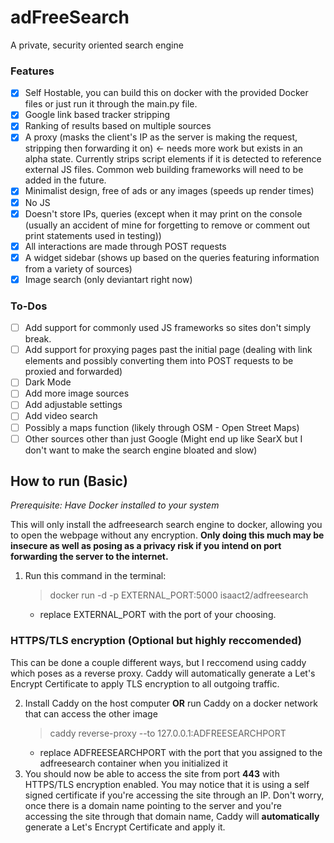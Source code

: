 # adFreeSearch

A private, security oriented search engine

### Features
- [x] Self Hostable, you can build this on docker with the provided Docker files or just run it through the main.py file.
- [x] Google link based tracker stripping
- [x] Ranking of results based on multiple sources
- [x] A proxy (masks the client's IP as the server is making the request, stripping then forwarding it on) &larr; needs more work but exists in an alpha state. Currently strips script elements if it is detected to reference external JS files. Common web building frameworks will need to be added in the future.
- [x] Minimalist design, free of ads or any images (speeds up render times)
- [x] No JS
- [x] Doesn't store IPs, queries (except when it may print on the console (usually an accident of mine for forgetting to remove or comment out print statements used in testing))
- [x] All interactions are made through POST requests
- [x] A widget sidebar (shows up based on the queries featuring information from a variety of sources)
- [x] Image search (only deviantart right now)

### To-Dos
- [ ] Add support for commonly used JS frameworks so sites don't simply break.
- [ ] Add support for proxying pages past the initial page (dealing with link elements and possibly converting them into POST requests to be proxied and forwarded)
- [ ] Dark Mode
- [ ] Add more image sources
- [ ] Add adjustable settings
- [ ] Add video search
- [ ] Possibly a maps function (likely through OSM - Open Street Maps)
- [ ] Other sources other than just Google (Might end up like SearX but I don't want to make the search engine bloated and slow)

## How to run (Basic)
*Prerequisite: Have Docker installed to your system*

This will only install the adfreesearch search engine to docker, allowing you to open the webpage without any encryption. **Only doing this much may be insecure as well as posing as a privacy risk if you intend on port forwarding the server to the internet.**

1. Run this command in the terminal:
    > docker run -d -p EXTERNAL_PORT:5000 isaact2/adfreesearch
    * replace EXTERNAL_PORT with the port of your choosing.

### HTTPS/TLS encryption (Optional but highly reccomended)
This can be done a couple different ways, but I reccomend using caddy which poses as a reverse proxy. Caddy will automatically generate a Let's Encrypt Certificate to apply TLS encryption to all outgoing traffic.

2. Install Caddy on the host computer **OR** run Caddy on a docker network that can access the other image
    > caddy reverse-proxy --to 127.0.0.1:ADFREESEARCHPORT
    * replace ADFREESEARCHPORT with the port that you assigned to the adfreesearch container when you initialized it
3. You should now be able to access the site from port **443** with HTTPS/TLS encryption enabled. You may notice that it is using a self signed certificate if you're accessing the site through an IP. Don't worry, once there is a domain name pointing to the server and you're accessing the site through that domain name, Caddy will **automatically** generate a Let's Encrypt Certificate and apply it.
